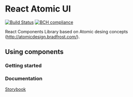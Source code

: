 # React Atomic UI 

[![Build Status](https://travis-ci.org/neolitik-ecosystem/react-atomic-ui.svg?branch=master)](https://travis-ci.org/react-neolitik/atomic-ui)
[![BCH compliance](https://bettercodehub.com/edge/badge/neolitik-ecosystem/react-atomic-ui?branch=master)](https://bettercodehub.com/)

React Components Library based on Atomic desing concepts (http://atomicdesign.bradfrost.com/).

## Using components

### Getting started

### Documentation

[Storybook](https://react-neolitij.github.io/atomic-ui)